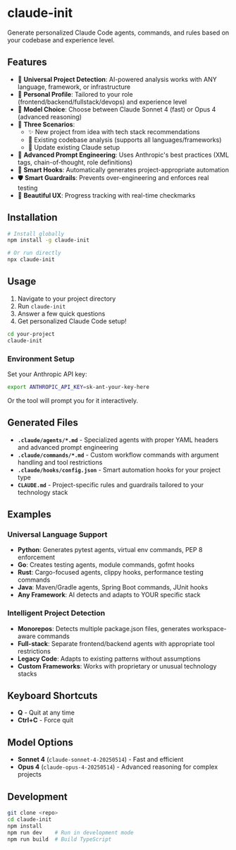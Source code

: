 # claude-init

Generate personalized Claude Code agents, commands, and rules based on your codebase and experience level.

## Features

- 🎯 **Universal Project Detection**: AI-powered analysis works with ANY language, framework, or infrastructure
- 👤 **Personal Profile**: Tailored to your role (frontend/backend/fullstack/devops) and experience level
- 🤖 **Model Choice**: Choose between Claude Sonnet 4 (fast) or Opus 4 (advanced reasoning)
- 📁 **Three Scenarios**:
  - ✨ New project from idea with tech stack recommendations
  - 📂 Existing codebase analysis (supports all languages/frameworks)
  - 🔄 Update existing Claude setup
- 🧠 **Advanced Prompt Engineering**: Uses Anthropic's best practices (XML tags, chain-of-thought, role definitions)
- 🔗 **Smart Hooks**: Automatically generates project-appropriate automation
- 🛡️ **Smart Guardrails**: Prevents over-engineering and enforces real testing
- 🚀 **Beautiful UX**: Progress tracking with real-time checkmarks

## Installation

```bash
# Install globally
npm install -g claude-init

# Or run directly
npx claude-init
```

## Usage

1. Navigate to your project directory
2. Run `claude-init`
3. Answer a few quick questions
4. Get personalized Claude Code setup!

```bash
cd your-project
claude-init
```

### Environment Setup

Set your Anthropic API key:
```bash
export ANTHROPIC_API_KEY=sk-ant-your-key-here
```

Or the tool will prompt you for it interactively.

## Generated Files

- **`.claude/agents/*.md`** - Specialized agents with proper YAML headers and advanced prompt engineering
- **`.claude/commands/*.md`** - Custom workflow commands with argument handling and tool restrictions
- **`.claude/hooks/config.json`** - Smart automation hooks for your project type
- **`CLAUDE.md`** - Project-specific rules and guardrails tailored to your technology stack

## Examples

### Universal Language Support
- **Python**: Generates pytest agents, virtual env commands, PEP 8 enforcement
- **Go**: Creates testing agents, module commands, gofmt hooks  
- **Rust**: Cargo-focused agents, clippy hooks, performance testing commands
- **Java**: Maven/Gradle agents, Spring Boot commands, JUnit hooks
- **Any Framework**: AI detects and adapts to YOUR specific stack

### Intelligent Project Detection
- **Monorepos**: Detects multiple package.json files, generates workspace-aware commands
- **Full-stack**: Separate frontend/backend agents with appropriate tool restrictions
- **Legacy Code**: Adapts to existing patterns without assumptions
- **Custom Frameworks**: Works with proprietary or unusual technology stacks

## Keyboard Shortcuts

- **Q** - Quit at any time
- **Ctrl+C** - Force quit

## Model Options

- **Sonnet 4** (`claude-sonnet-4-20250514`) - Fast and efficient
- **Opus 4** (`claude-opus-4-20250514`) - Advanced reasoning for complex projects

## Development

```bash
git clone <repo>
cd claude-init
npm install
npm run dev    # Run in development mode
npm run build  # Build TypeScript
```